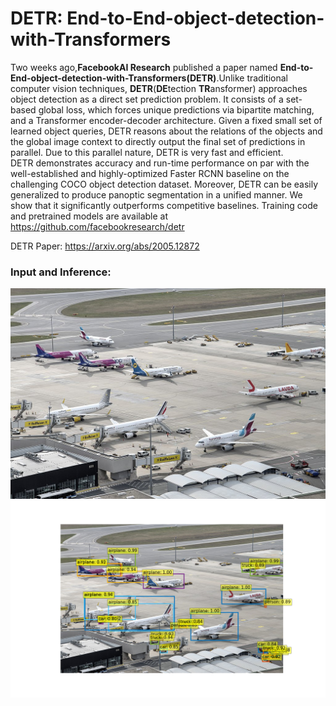 # DETR: End-to-End-object-detection-with-Transformers

Two weeks ago,**FacebookAI Research** published a paper named **End-to-End-object-detection-with-Transformers(DETR)**.Unlike traditional computer vision techniques, **DETR**(**DE**tection **TR**ansformer) approaches object detection as a direct set prediction problem. It consists of a set-based global loss, which forces unique predictions via bipartite matching, and a Transformer encoder-decoder architecture. Given a fixed small set of learned object queries, DETR reasons about the relations of the objects and the global image context to directly output the final set of predictions in parallel. Due to this parallel nature, DETR is very fast and efficient.</br>
DETR demonstrates accuracy and run-time performance on par with the well-established and highly-optimized Faster RCNN baseline on the challenging COCO object detection dataset. Moreover, DETR can be easily generalized to produce panoptic segmentation in a unified manner. We show that it significantly outperforms competitive baselines. Training code and pretrained models are available at https://github.com/facebookresearch/detr

DETR Paper: https://arxiv.org/abs/2005.12872


### Input and Inference:

![Input](https://github.com/VinishUchiha/DETR-End-to-End-object-detection-with-Transformers/blob/master/images/Airport.jpg)
![Inference](https://github.com/VinishUchiha/DETR-End-to-End-object-detection-with-Transformers/blob/master/images/predictions.png)
